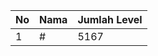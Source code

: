 | No | Nama            | Jumlah Level |
|----|-----------------|--------------|
| 1  | #    |    5167        |
